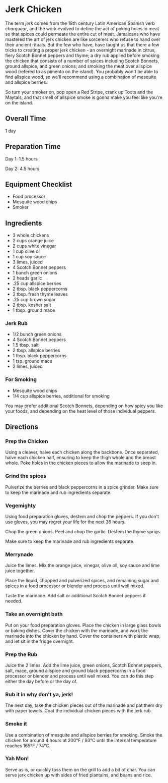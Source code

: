 # Jerk Chicken

The term _jerk_ comes from the 18th century Latin American Spanish verb _charquear_, and the work evolved to define the act of poking holes in meat so that spices could permeate the entire cut of meat. Jamaicans who have mastered the art of jerk chicken are like sorcerers who refuse to hand over their ancient rituals. But the few who have, have taught us that there a few tricks to creating a proper jerk chicken - an overnight marinade in citrus, fiery Scotch Bonnet peppers and thyme; a dry rub applied before smoking the chicken that consists of a number of spices including Scotch Bonnets, ground allspice, and green onions; and smoking the meat over allspice wood (refered to as pimento on the island). You probably won't be able to find allspice wood, so we'll recommend using a combination of mesquite and allspice berries. 

So turn your smoker on, pop open a Red Stripe, crank up Toots and the Maytals, and that smell of allspice smoke is gonna make you feel like you're on the island.

## Overall Time

1 day

## Preparation Time

Day 1: 1.5 hours

Day 2: 4.5 hours

## Equipment Checklist

* Food processor
* Mesquite wood chips
* Smoker

## Ingredients

* 3 whole chickens
* 2 cups orange juice
* 2 cups white vinegar
* 1 cup olive oil
* 1 cup soy sauce
* 3 limes, juiced
* 4 Scotch Bonnet peppers
* 1 bunch green onions
* 2 heads garlic
* .25 cup allspice berries 
* 2 tbsp. black peppercorns
* 2 tbsp. fresh thyme leaves
* .25 cup brown sugar
* 2 tbsp. kosher salt
* 1 tbsp. ground mace

### Jerk Rub

* 1/2 bunch green onions
* 4 Scotch Bonnet peppers
* 1.5 tbsp. salt
* 2 tbsp. allspice berries
* 1 tbsp. black peppercorns
* 1 tsp. ground mace
* 2 limes, juiced

### For Smoking

* Mesquite wood chips
* 1/4 cup allspice berries, additional for smoking

You may prefer additional Scotch Bonnets, depending on how spicy you like your foods, and depending on the heat level of those individual peppers.

## Directions

### Prep the Chicken

Using a cleaver, halve each chicken along the backbone. Once separated, halve each chicken half, ensuring to keep the thigh whole and the breast whole. Poke holes in the chicken pieces to allow the marinade to seep in.

### Grind the spices

Pulverize the berries and black peppercorns in a spice grinder. Make sure to keep the marinade and rub ingredients separate.

### Vegemighty

Using food preparation gloves, destem and chop the peppers. If you don't use gloves, you may regret your life for the next 36 hours.

Chop the green onions. Peel and chop the garlic. Destem the thyme sprigs. 

Make sure to keep the marinade and rub ingredients separate.

### Merrynade

Juice the limes. Mix the orange juice, vinegar, olive oil, soy sauce and lime juice together.

Place the liquid, chopped and pulverized spices, and remaining sugar and spices in a food processor or blender and process until well mixed. 

Taste the marinade. Add salt or additional Scotch Bonnet peppers if needed.

### Take an overnight bath

Put on your food preparation gloves. Place the chicken in large glass bowls or baking dishes. Cover the chicken with the marinade, and work the marinade into the chicken by hand. Cover the containers with plastic wrap, and let sit in the fridge overnight.

### Prep the Rub

Juice the 2 limes. Add the lime juice, green onions, Scotch Bonnet peppers, salt, mace, ground allspice and ground black peppercorns in a food processor or blender and process until well mixed. You can do this step either the day before or the day of.

### Rub it in why don't ya, jerk!

The next day, take the chicken pieces out of the marinade and pat them dry with paper towels. Coat the individual chicken pieces with the jerk rub.

### Smoke it

Use a combination of mesquite and allspice berries for smoking. Smoke the chicken for around 4 hours at 200°F / 93°C until the internal temperature reaches 165°F / 74°C.

### Yah Mon!

Serve as is, or quickly toss them on the grill to add a bit of char. You can serve jerk chicken up with sides of fried plantains, and beans and rice.
